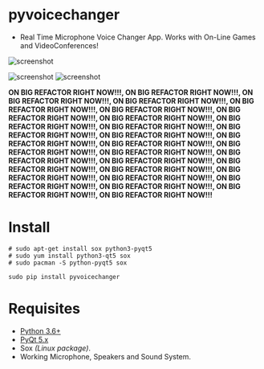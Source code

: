 pyvoicechanger
==============

- Real Time Microphone Voice Changer App. Works with On-Line Games and VideoConferences!

![screenshot](https://source.unsplash.com/DoA2duXyzRM/800x400 "Illustrative Photo by https://unsplash.com/@clemono2")

![screenshot](https://raw.githubusercontent.com/juancarlospaco/pyvoicechanger/master/temp.jpg)
![screenshot](https://raw.githubusercontent.com/juancarlospaco/pyvoicechanger/master/temp2.jpg)

**ON BIG REFACTOR RIGHT NOW!!!, ON BIG REFACTOR RIGHT NOW!!!, ON BIG REFACTOR RIGHT NOW!!!, ON BIG REFACTOR RIGHT NOW!!!, ON BIG REFACTOR RIGHT NOW!!!, ON BIG REFACTOR RIGHT NOW!!!, ON BIG REFACTOR RIGHT NOW!!!, ON BIG REFACTOR RIGHT NOW!!!, ON BIG REFACTOR RIGHT NOW!!!, ON BIG REFACTOR RIGHT NOW!!!, ON BIG REFACTOR RIGHT NOW!!!, ON BIG REFACTOR RIGHT NOW!!!, ON BIG REFACTOR RIGHT NOW!!!, ON BIG REFACTOR RIGHT NOW!!!, ON BIG REFACTOR RIGHT NOW!!!, ON BIG REFACTOR RIGHT NOW!!!, ON BIG REFACTOR RIGHT NOW!!!, ON BIG REFACTOR RIGHT NOW!!!, ON BIG REFACTOR RIGHT NOW!!!, ON BIG REFACTOR RIGHT NOW!!!, ON BIG REFACTOR RIGHT NOW!!!, ON BIG REFACTOR RIGHT NOW!!!, ON BIG REFACTOR RIGHT NOW!!!, ON BIG REFACTOR RIGHT NOW!!!, ON BIG REFACTOR RIGHT NOW!!!, ON BIG REFACTOR RIGHT NOW!!!**

# Install

```
# sudo apt-get install sox python3-pyqt5  
# sudo yum install python3-qt5 sox
# sudo pacman -S python-pyqt5 sox

sudo pip install pyvoicechanger
```

# Requisites

- [Python 3.6+](https://www.python.org "Python Homepage")
- [PyQt 5.x](http://www.riverbankcomputing.co.uk/software/pyqt/download5 "PyQt5 Homepage")
- Sox *(Linux package)*.
- Working Microphone, Speakers and Sound System.
